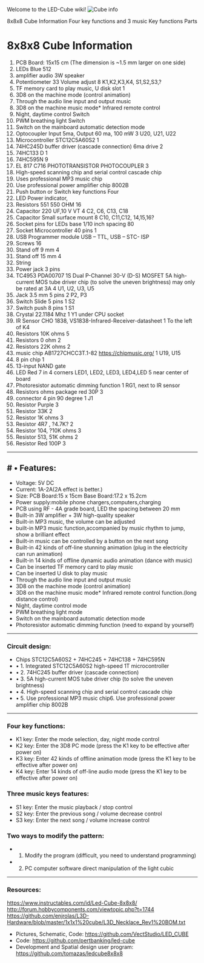 Welcome to the LED-Cube wiki!
![Cube info](E:\starkstatecollegeclubs\SoftwareDevelopment\20190219Cube)

8x8x8 Cube Information
Four key functions and 3 music Key functions
 Parts
#	8x8x8 Cube Information
1. PCB Board: 15x15 cm (The dimension is ~1.5 mm larger on one side)
1. 	LEDs	Blue 512 	
1. amplifier audio 3W speaker   
1. Potentiometer 33	Volume adjust	8	K1,K2,K3,K4, S1,S2,S3,?
1. TF memory card to play music, U disk slot		1	
1. 3D8 on the machine mode (control animation)			
1. Through the audio line input and output music			
1. 3D8 on the machine music mode* Infrared remote control			
1. Night, daytime control Switch			
1. PWM breathing light Switch			
11. Switch on the mainboard automatic detection mode			
1. Optocoupler Input 5ma, Output 60 ma, 100 mW	3	U20, U21, U22
1. Microcontroller	STC12C5A60S2	1	
1. 74HC245D buffer driver (cascade connection) 6ma drive	2	
1. 74HC133 D		1	
1. 74HC595N		9	
1. EL 817 C716 PHOTOTRANSISTOR PHOTOCOUPLER 3	
1. High-speed scanning chip and serial control cascade chip		
1. Uses professional MP3 music chip 
1. Use professional power amplifier chip 8002B		
1. Push button or Switch key functions Four	
1. LED	Power indicator, 		
1. Resistors	551  550 OHM	16	
1. Capacitor	220 UF,10 V VT	4	C2,  C6, C13, C18
1. Capacitor	Small surface mount	8	C10, C11,C12, 14,15,16?
1. Socket pins for LEDs base 1/10 inch spacing 80	
1. Socket 	Microcontroller 40 pins	1	
1. USB Programmer module USB – TTL, USB – STC- ISP		
1. Screws		16	
1. Stand off	9 mm	4	
1. Stand off	15 mm	4	
1. String			
1. Power jack	3 pins		
1. TC4953 PDA00707 1S Dual P-Channel 30-V (D-S) MOSFET 5A high-current MOS tube driver chip (to solve the uneven brightness) may only be rated at 3A	4	U1, U2, U3, U5
1. Jack 3.5 mm	 5 pins	2	P2, P3
1. Switch Slide 	5 pins	1	S2
1. Switch push	8 pins	1	S1
1. Crystal 	22.1184 Mhz	1	Y1 under CPU socket
1. IR Sensor CHO 1838,  VS1838-Infrared-Receiver-datasheet	1 To the left of K4
1. Resistors	10K ohms	5	
1. Resistors	0 ohm	2	
1. Resistors	22K ohms	2	
1. music chip AB1727CHCC3T.1-82 https://chipmusic.org/  1 U19, U15
1. 8 pin chip 1	
1. 13-input NAND gate
1. LED Red	7 in 4 corners LED1, LED2, LED3, LED4,LED 5 near center of board 
1. Photoresistor automatic dimming function 1 RG1, next to IR sensor
1. Resistors	ohms package red 30P	3	
1. connector	4 pin 90 degree	1 J1
1. Resistor	Purple 	3	
1. Resistor	33K	2	
1. Resistor	1K ohms	3	
1. Resistor	4R7 , ?4.7K?	2	
1. Resistor	104, ?10K ohms	3	
1. Resistor	513, 51K ohms	2	
1. Resistor	Red 100P	3
***
## # •	Features:
* Voltage: 5V DC
* Current: 1A-2A(2A effect is better.)
* Size:	PCB Board:15 x 15cm	Base Board:17.2 x 15.2cm
* Power supply:mobile phone chargers,computers,charging
* PCB using RF - 4A grade board, LED the spacing between 20 mm
* Built-in 3W amplifier + 3W high-quality speaker
* Built-in MP3 music, the volume can be adjusted
* built-in MP3 music function,accompanied by music rhythm to jump, show a brilliant effect
* Built-in music can be controlled by a button on the next song
* Built-in 42 kinds of off-line stunning animation (plug in the electricity can run animation)
* Built-in 14 kinds of offline dynamic audio animation (dance with music)
* Can be inserted TF memory card to play music
* Can be inserted U disk to play music
* Through the audio line input and output music
* 3D8 on the machine mode (control animation)
* 3D8 on the machine music mode* Infrared remote control function.(long distance control)
* Night, daytime control mode
* PWM breathing light mode
* Switch on the mainboard automatic detection mode
* Photoresistor automatic dimming function (need to expand by yourself)

***
###  Circuit design:
* Chips STC12C5A60S2 + 74HC245 + 74HC138 + 74HC595N
* •	1. Integrated STC12C5A60S2 high-speed 1T microcontroller
* •	2. 74HC245 buffer driver (cascade connection)
* •	3. 5A high-current MOS tube driver chip (to solve the uneven brightness)
* •	4. High-speed scanning chip and serial control cascade chip
* •	5. Use professional MP3 music chip6. Use professional power amplifier chip 8002B
***
### Four key functions:
* K1 key: Enter the mode selection, day, night mode control
* K2 key: Enter the 3D8 PC mode (press the K1 key to be effective after power on)
* K3 key: Enter 42 kinds of offline animation mode (press the K1 key to be effective after power on)
* K4 key: Enter 14 kinds of off-line audio mode (press the K1 key to be effective after power on) 
### Three music keys features: 
* S1 key: Enter the music playback / stop control
* S2 key: Enter the previous song / volume decrease control
* S3 key: Enter the next song / volume increase control
### Two ways to modify the pattern:
* 1. Modify the program (difficult, you need to understand programming)
* 2. PC computer software direct manipulation of the light cubic

***
### Resources:
https://www.instructables.com/id/Led-Cube-8x8x8/
http://forum.hobbycomponents.com/viewtopic.php?t=1744
https://github.com/enjrolas/L3D-Hardware/blob/master/1x1x1%20cube/L3D_Necklace_Rev1%20BOM.txt

* Pictures, Schematic, Code: https://github.com/VectStudio/LED_CUBE
* Code:  https://github.com/pertbanking/led-cube
* Development and Spatial design user program:  https://github.com/tomazas/ledcube8x8x8